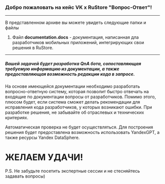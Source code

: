 ### Добро пожаловать на кейс VK x RuStore "Вопрос-Ответ"!
*** 
В представленном архиве вы можете увидеть следующие папки и файлы

1. Файл **documentation.docs** - документация, написанная дла разработчиков мобильных приложений, интегрирующих свои решения в RuStore.

***

##### Вашей задачей будет разработка QnA бота, сопоставляющая требуемую информацию из документации, а также предоставляющая возможность редакции кода в запросе.

На основе имеющейся документации необходимо разработать вопросно-ответную систему, 
которая позволит быстро отвечать на входящие по документации вопросы от разработчиков. 
Помимо этого, плюсом будет, если система сможет делать рекомендации для исправления кода разработчиков, у которых возникают ошибки. 
При разработке решения, не забывайте об отраслевых и технических критериях.

Автоматическая проверка не будет осуществляться. Для построения решения будет предоставлена возможность использовать YandexGPT, 
а также ресурсы Yandex DataSphere.

# ЖЕЛАЕМ УДАЧИ!

P.S. Не забудьте посетить экспертные сессии и не стесняйтесь задавать вопросы)